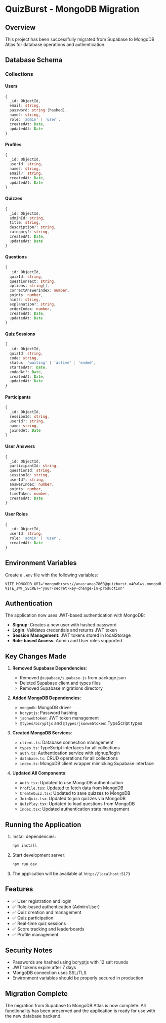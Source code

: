# QuizBurst - MongoDB Migration

## Overview
This project has been successfully migrated from Supabase to MongoDB Atlas for database operations and authentication.

## Database Schema

### Collections

#### Users
```typescript
{
  _id: ObjectId,
  email: string,
  password: string (hashed),
  name?: string,
  role: 'admin' | 'user',
  createdAt: Date,
  updatedAt: Date
}
```

#### Profiles
```typescript
{
  _id: ObjectId,
  userId: string,
  name?: string,
  email?: string,
  createdAt: Date,
  updatedAt: Date
}
```

#### Quizzes
```typescript
{
  _id: ObjectId,
  adminId: string,
  title: string,
  description?: string,
  category?: string,
  createdAt: Date,
  updatedAt: Date
}
```

#### Questions
```typescript
{
  _id: ObjectId,
  quizId: string,
  questionText: string,
  options: string[],
  correctAnswerIndex: number,
  points: number,
  hint?: string,
  explanation?: string,
  orderIndex: number,
  createdAt: Date,
  updatedAt: Date
}
```

#### Quiz Sessions
```typescript
{
  _id: ObjectId,
  quizId: string,
  code: string,
  status: 'waiting' | 'active' | 'ended',
  startedAt?: Date,
  endedAt?: Date,
  createdAt: Date,
  updatedAt: Date
}
```

#### Participants
```typescript
{
  _id: ObjectId,
  sessionId: string,
  userId?: string,
  name: string,
  joinedAt: Date
}
```

#### User Answers
```typescript
{
  _id: ObjectId,
  participantId: string,
  questionId: string,
  sessionId: string,
  userId?: string,
  answerIndex: number,
  points: number,
  timeTaken: number,
  createdAt: Date
}
```

#### User Roles
```typescript
{
  _id: ObjectId,
  userId: string,
  role: 'admin' | 'user',
  createdAt: Date
}
```

## Environment Variables

Create a `.env` file with the following variables:

```env
VITE_MONGODB_URI="mongodb+srv://anas:anas7860@quizburst.u40wlws.mongodb.net/"
VITE_JWT_SECRET="your-secret-key-change-in-production"
```

## Authentication

The application now uses JWT-based authentication with MongoDB:

- **Signup**: Creates a new user with hashed password
- **Login**: Validates credentials and returns JWT token
- **Session Management**: JWT tokens stored in localStorage
- **Role-based Access**: Admin and User roles supported

## Key Changes Made

1. **Removed Supabase Dependencies**:
   - Removed `@supabase/supabase-js` from package.json
   - Deleted Supabase client and types files
   - Removed Supabase migrations directory

2. **Added MongoDB Dependencies**:
   - `mongodb`: MongoDB driver
   - `bcryptjs`: Password hashing
   - `jsonwebtoken`: JWT token management
   - `@types/bcryptjs` and `@types/jsonwebtoken`: TypeScript types

3. **Created MongoDB Services**:
   - `client.ts`: Database connection management
   - `types.ts`: TypeScript interfaces for all collections
   - `auth.ts`: Authentication service with signup/login
   - `database.ts`: CRUD operations for all collections
   - `index.ts`: MongoDB client wrapper mimicking Supabase interface

4. **Updated All Components**:
   - `Auth.tsx`: Updated to use MongoDB authentication
   - `Profile.tsx`: Updated to fetch data from MongoDB
   - `CreateQuiz.tsx`: Updated to save quizzes to MongoDB
   - `JoinQuiz.tsx`: Updated to join quizzes via MongoDB
   - `QuizPlay.tsx`: Updated to load questions from MongoDB
   - `Index.tsx`: Updated authentication state management

## Running the Application

1. Install dependencies:
   ```bash
   npm install
   ```

2. Start development server:
   ```bash
   npm run dev
   ```

3. The application will be available at `http://localhost:5173`

## Features

- ✅ User registration and login
- ✅ Role-based authentication (Admin/User)
- ✅ Quiz creation and management
- ✅ Quiz participation
- ✅ Real-time quiz sessions
- ✅ Score tracking and leaderboards
- ✅ Profile management

## Security Notes

- Passwords are hashed using bcryptjs with 12 salt rounds
- JWT tokens expire after 7 days
- MongoDB connection uses SSL/TLS
- Environment variables should be properly secured in production

## Migration Complete

The migration from Supabase to MongoDB Atlas is now complete. All functionality has been preserved and the application is ready for use with the new database backend.
